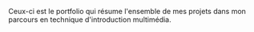 Ceux-ci est le portfolio qui résume l'ensemble de mes projets dans mon parcours en technique d'introduction multimédia.
